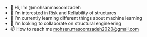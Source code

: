 - 👋 Hi, I’m @mohsanmasoomzadeh
- 👀 I’m interested in Risk and Reliability of structures
- 🌱 I’m currently learning different things about machine learning
- 💞️ I’m looking to collaborate on structural engineering
- 📫 How to reach me mohsen.masoomzadeh2020@gmail.com

<!---
mohsanmasoomzadeh/mohsanmasoomzadeh is a ✨ special ✨ repository because its `README.md` (this file) appears on your GitHub profile.
You can click the Preview link to take a look at your changes.
--->
